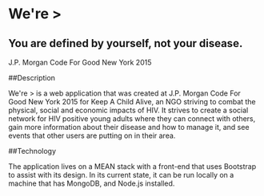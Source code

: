 # We're >

## You are defined by yourself, not your disease.

J.P. Morgan Code For Good New York 2015

##Description

We're > is a web application that was created at J.P. Morgan Code For Good New York 2015 for Keep A Child Alive, an NGO striving to combat the physical, social and economic impacts of HIV. It strives to create a social network for HIV positive young adults where they can connect with others, gain more information about their disease and how to manage it, and see events that other users are putting on in their area.

##Technology

The application lives on a MEAN stack with a front-end that uses Bootstrap to assist with its design. In its current state, it can be run locally on a machine that has MongoDB, and Node.js installed.
